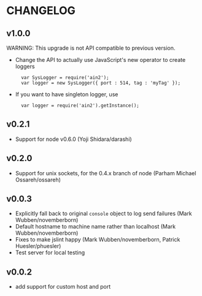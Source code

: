 # CHANGELOG

## v1.0.0

WARNING: This upgrade is not API compatible to previous version.

* Change the API to actually use JavaScript's new operator to create loggers

		var SysLogger = require('ain2');
		var logger = new SysLogger({ port : 514, tag : 'myTag' });

* If you want to have singleton logger, use 
    
		var logger = require('ain2').getInstance();

## v0.2.1

* Support for node v0.6.0 (Yoji Shidara/darashi)

## v0.2.0

* Support for unix sockets, for the 0.4.x branch of node (Parham Michael
  Ossareh/ossareh)

## v0.0.3

* Explicitly fall back to original `console` object to log send failures (Mark Wubben/novemberborn)
* Default hostname to machine name rather than localhost (Mark Wubben/novemberborn)
* Fixes to make jslint happy (Mark Wubben/novemberborn, Patrick
  Huesler/phuesler)
* Test server for local testing

## v0.0.2

* add support for custom host and port
